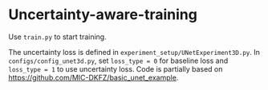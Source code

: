 # Uncertainty-aware-training

Use `train.py` to start training. 

The uncertainty loss is defined in `experiment_setup/UNetExperiment3D.py`. In `configs/config_unet3d.py`, set `loss_type = 0` for baseline loss and `loss_type = 1` to use uncertainty loss. Code is partially based on https://github.com/MIC-DKFZ/basic_unet_example.
